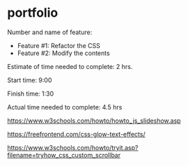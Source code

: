 # portfolio

Number and name of feature: 
* Feature #1: Refactor the CSS
* Feature #2: Modify the contents


Estimate of time needed to complete: 2 hrs.

Start time: 9:00

Finish time: 1:30

Actual time needed to complete: 4.5 hrs


https://www.w3schools.com/howto/howto_js_slideshow.asp

https://freefrontend.com/css-glow-text-effects/

https://www.w3schools.com/howto/tryit.asp?filename=tryhow_css_custom_scrollbar